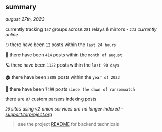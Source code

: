 
## summary
_august 27th, 2023_

currently tracking `157` groups across `281` relays & mirrors - _`113` currently online_

⏲ there have been `12` posts within the `last 24 hours`

🦈 there have been `414` posts within the `month of august`

🪐 there have been `1122` posts within the `last 90 days`

🏚 there have been `2808` posts within the `year of 2023`

🦕 there have been `7499` posts `since the dawn of ransomwatch`

there are `87` custom parsers indexing posts

_`20` sites using v2 onion services are no longer indexed - [support.torproject.org](https://support.torproject.org/onionservices/v2-deprecation/)_

> see the project [README](https://github.com/joshhighet/ransomwatch#ransomwatch--) for backend technicals
